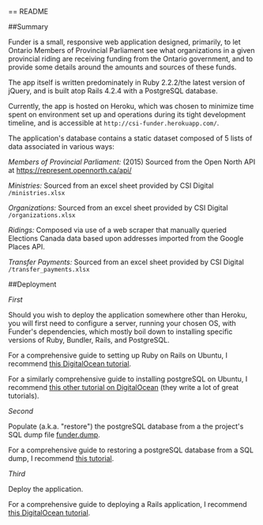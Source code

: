 == README

##Summary

Funder is a small, responsive web application designed, primarily, to let Ontario Members of Provincial Parliament see what organizations in a given provincial riding are receiving funding from the Ontario government, and to provide some details around the amounts and sources of these funds.

The app itself is written predominately in Ruby 2.2.2/the latest version of jQuery, and is built atop Rails 4.2.4 with a PostgreSQL database.

Currently, the app is hosted on Heroku, which was chosen to minimize time spent on environment set up and operations during its tight development timeline, and is accessible at `http://csi-funder.herokuapp.com/`.

The application's database contains a static dataset composed of 5 lists of data associated in various ways:

*Members of Provincial Parliament:* (2015) Sourced from the Open North API at https://represent.opennorth.ca/api/

*Ministries:* Sourced from an excel sheet provided by CSI Digital `/ministries.xlsx`

*Organizations:* Sourced from an excel sheet provided by CSI Digital `/organizations.xlsx`

*Ridings:* Composed via use of a web scraper that manually queried Elections Canada data based upon addresses imported from the Google Places API.

*Transfer Payments:* Sourced from an excel sheet provided by CSI Digital `/transfer_payments.xlsx`

##Deployment

*First*

Should you wish to deploy the application somewhere other than Heroku, you will first need to configure a server, running your chosen OS, with Funder's dependencies, which mostly boil down to installing specific versions of Ruby, Bundler, Rails, and PostgreSQL.

For a comprehensive guide to setting up Ruby on Rails on Ubuntu, I recommend [this DigitalOcean tutorial](https://www.digitalocean.com/community/tutorials/how-to-install-ruby-on-rails-with-rbenv-on-ubuntu-14-04).

For a similarly comprehensive guide to installing postgreSQL on Ubuntu, I recommend [this other tutorial on DigitalOcean](https://www.digitalocean.com/community/tutorials/how-to-install-and-use-postgresql-on-ubuntu-14-04) (they write a lot of great tutorials).

*Second*

Populate (a.k.a. "restore") the postgreSQL database from a the project's SQL dump file [funder.dump](https://dl.dropboxusercontent.com/u/30819827/funder.dump).

For a comprehensive guide to restoring a postgreSQL database from a SQL dump, I recommend [this tutorial](http://www.thegeekstuff.com/2009/01/how-to-backup-and-restore-postgres-database-using-pg_dump-and-psql/).

*Third*

Deploy the application.

For a comprehensive guide to deploying a Rails application, I recommend [this DigitalOcean tutorial](https://www.digitalocean.com/community/tutorials/how-to-deploy-a-rails-app-with-git-hooks-on-ubuntu-14-04).
